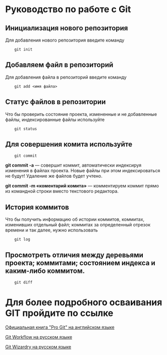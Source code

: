 # Руководство по работе с Git

## Инициализация нового репозитория

Для добавления нового репозитория введите команду
```
    git init
```

## Добавляем файл в репозиторий

Для добавления файла в репозиторий введите команду
```
    git add <имя файла>
```

## Статус файлов в репозитории
Что бы проверить состояние проекта, измененные и не добавленные файлы, индексированные файлы используйте
```
    git status
```

## Для совершения комита используйте 
```
    git commit
```

**git commit -a** — совершит коммит, автоматически индексируя изменения в файлах
проекта. Новые файлы при этом индексироваться не будут! Удаление же файлов
будет учтено.

**git commit -m «коментарий комита»** — комментируем коммит прямо из командной строки
вместо текстового редактора.

## История коммитов
Что бы получить информацию об истории коммитов, коммитах, изменивших отдельный файл; коммитах за определенный отрезок времени и так далее, нужно использовать 
```
    git log
```
## Просмотреть отличия между деревьями проекта; коммитами; состоянием индекса и каким-либо коммитом.
```
    git diff  
```
# Для более подробного осваивания GIT пройдите по ссылке

[Официальная книга "Pro Git" на английском языке](https://git-scm.com/book/en/v2)

[Git Workflow на русском языке](https://habr.com/ru/post/60030/)

[Git Wizardry на русском языке](https://habr.com/ru/post/60347/)

